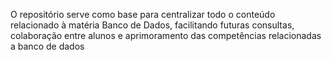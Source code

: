 O repositório serve como base para centralizar todo o conteúdo relacionado à matéria Banco de Dados, facilitando futuras consultas, colaboração entre alunos e aprimoramento das competências relacionadas a banco de dados
